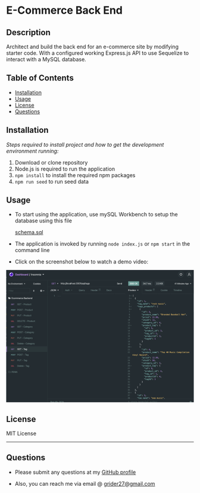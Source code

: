 # E-Commerce Back End

## Description 
  
Architect and build the back end for an e-commerce site by modifying starter code. With a configured working Express.js API to use Sequelize to interact with a MySQL database.

## Table of Contents
* [Installation](#installation)
* [Usage](#usage)
* [License](#license)
* [Questions](#questions)

## Installation

*Steps required to install project and how to get the development environment running:*


1. Download or clone repository
2. Node.js is required to run the application
3. `npm install` to install the required npm packages
4. `npm run seed` to run seed data

## Usage

* To start using the application, use mySQL Workbench to setup the database using this file

    [schema.sql](./db/schema.sql)

* The application is invoked by running `node index.js` or `npm start` in the command line

* Click on the screenshot below to watch a demo video:

[![Demo of E-Commerce Back End](./dist/final.png)](https://youtu.be/ZGiuueEDsT4)

## License

MIT License

---

## Questions

* Please submit any questions at my [GitHub profile](https://github.com/grider27)

* Also, you can reach me via email @ grider27@gmail.com